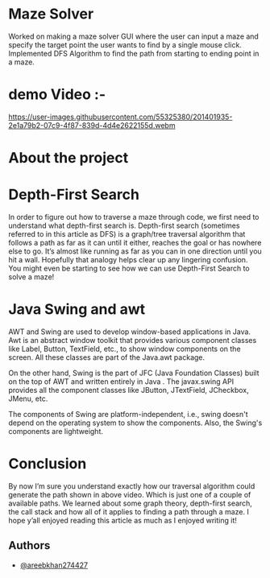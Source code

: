 # Maze Solver
Worked on making a maze solver GUI where the user can input a maze and specify the target point the user
wants to find by a single mouse click. Implemented DFS Algorithm to find the path from starting to ending
point in a maze.

# demo Video :- 

https://user-images.githubusercontent.com/55325380/201401935-2e1a79b2-07c9-4f87-839d-4d4e2622155d.webm

# About the project 

# Depth-First Search
In order to figure out how to traverse a maze through code, we first need to understand what depth-first search is. Depth-first search (sometimes referred to in this article as DFS) is a graph/tree traversal algorithm that follows a path as far as it can until it either, reaches the goal or has nowhere else to go. It’s almost like running as far as you can in one direction until you hit a wall. Hopefully that analogy helps clear up any lingering confusion. You might even be starting to see how we can use Depth-First Search to solve a maze!

# Java Swing and awt
AWT and Swing are used to develop window-based applications in Java. Awt is an abstract window toolkit that provides various component classes like Label, Button, TextField, etc., to show window components on the screen. All these classes are part of the Java.awt package.

On the other hand, Swing is the part of JFC (Java Foundation Classes) built on the top of AWT and written entirely in Java
. The javax.swing API provides all the component classes like JButton, JTextField, JCheckbox, JMenu, etc.

The components of Swing are platform-independent, i.e., swing doesn't depend on the operating system to show the components. Also, the Swing's components are lightweight.


# Conclusion
By now I’m sure you understand exactly how our traversal algorithm could generate the path shown in above video. Which is just one of a couple of available paths. We learned about some graph theory, depth-first search, the call stack and how all of it applies to finding a path through a maze. I hope y’all enjoyed reading this article as much as I enjoyed writing it!

## Authors

- [@areebkhan274427](https://github.com/areebkhan274427)



